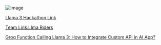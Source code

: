 ![image](https://github.com/zulfiqaralimir/Hackathons/assets/68346772/20278b94-f3ac-4def-baa7-ebbf7479aed0)


[Llama 3 Hackathon Link](https://lablab.ai/event/llama-3-ai-hackathon)

[Team Link:Llma Riders](https://lablab.ai/event/llama-3-ai-hackathon/llama-riders)


[Groq Function Calling Llama 3: How to Integrate Custom API in AI App?](https://www.youtube.com/watch?v=7OAmeq-vwNc&t=10s)
